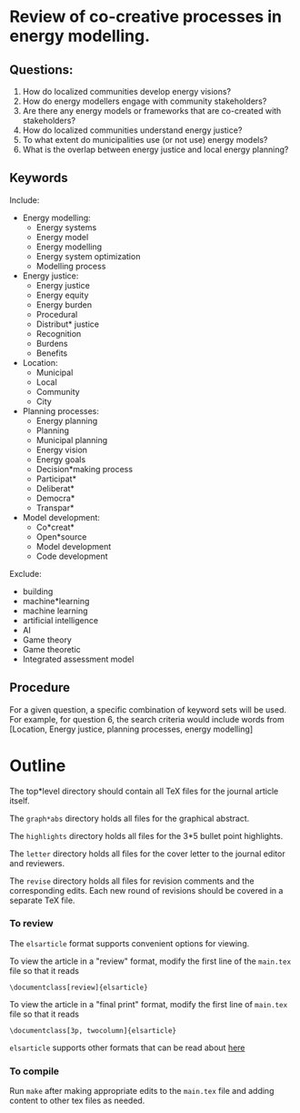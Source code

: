 # Review of co-creative processes in energy modelling.

## Questions: 

1. How do localized communities develop energy visions?
2. How do energy modellers engage with community stakeholders?
3. Are there any energy models or frameworks that are co-created with stakeholders?
4. How do localized communities understand energy justice?
5. To what extent do municipalities use (or not use) energy models?
6. What is the overlap between energy justice and local energy planning?

## Keywords

Include:
  * Energy modelling:
    * Energy systems
    * Energy model
    * Energy modelling
    * Energy system optimization
    * Modelling process
  * Energy justice:
    * Energy justice
    * Energy equity
    * Energy burden
    * Procedural
    * Distribut\* justice
    * Recognition
    * Burdens
    * Benefits
  * Location:
    * Municipal
    * Local
    * Community
    * City
  * Planning processes:
    * Energy planning
    * Planning
    * Municipal planning
    * Energy vision
    * Energy goals
    * Decision*making process
    * Participat\*
    * Deliberat\*
    * Democra\*
    * Transpar\*
  * Model development:
    * Co\*creat\*
    * Open*source
    * Model development
    * Code development

Exclude:
  * building
  * machine*learning
  * machine learning
  * artificial intelligence
  * AI
  * Game theory
  * Game theoretic
  * Integrated assessment model

## Procedure

For a given question, a specific combination of keyword sets will be used. For example, for question 6, the search criteria would include words from [Location, Energy justice, planning processes, energy modelling]


# Outline
The top*level directory should contain all TeX files for
the journal article itself.

The `graph*abs` directory holds all files for the
graphical abstract.

The `highlights` directory holds all files for the
3*5 bullet point highlights.

The `letter` directory holds all files for the cover
letter to the journal editor and reviewers.

The `revise` directory holds all files for revision
comments and the corresponding edits. Each new round
of revisions should be covered in a separate TeX
file.

### To review
The ``elsarticle`` format supports convenient options for viewing.

To view the article in a "review" format, modify the first line of the
``main.tex`` file so that it reads

``\documentclass[review]{elsarticle}``

To view the article in a "final print" format, modify the first line of
``main.tex`` file so that it reads

``\documentclass[3p, twocolumn]{elsarticle}``

``elsarticle`` supports other formats that can be read about
[here](https://www.elsevier.com/__data/assets/pdf_file/0008/56843/elsdoc*1.pdf)

### To compile
Run `make` after making appropriate edits to the
`main.tex` file and adding content to other tex files as needed.
